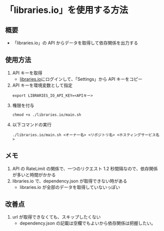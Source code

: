 # 「libraries.io」を使用する方法

## 概要

- 「libraries.io」の API からデータを取得して依存関係を出力する

## 使用方法

1. API キーを取得
   - [libraries.io](https://libraries.io/account)にログインして、「Settings」から API キーをコピー
2. API キーを環境変数として指定
   ```shell
   export LIBRARIES_IO_API_KEY=<APIキー>
   ```
3. 権限を付与
   ```shell
   chmod +x ./libraries.io/main.sh
   ```
4. 以下コマンドの実行
   ```shell
   ./libraries.io/main.sh <オーナー名> <リポジトリ名> <ホスティングサービス名>
   ```

## メモ

1. API の RateLimit の関係で、一つのリクエスト 1.2 秒間隔なので、依存関係が多いと時間がかかる
1. libraries.io で、dependency.json が取得できない時がある
   - libraries.io が全部のデータを取得していないっぽい

## 改善点

1. url が取得できなくても、スキップしたくない
   - dependency.json の記載は空欄でもよいから依存関係は把握したい。
